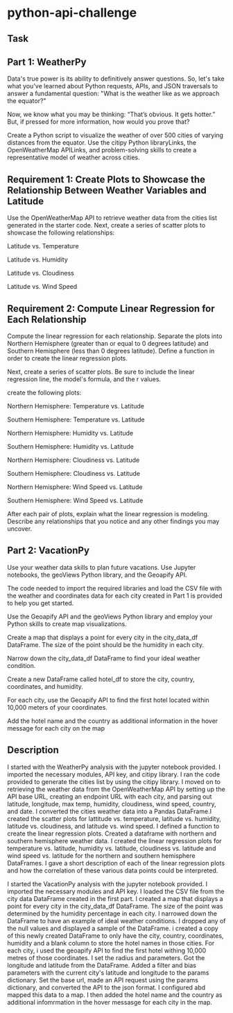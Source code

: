 # python-api-challenge

## Task

## Part 1: WeatherPy

Data's true power is its ability to definitively answer questions. So, let's take what you've learned about Python requests, APIs, and JSON traversals to answer a fundamental question: "What is the weather like as we approach the equator?"

Now, we know what you may be thinking: “That’s obvious. It gets hotter.” But, if pressed for more information, how would you prove that?

Create a Python script to visualize the weather of over 500 cities of varying distances from the equator. Use the citipy Python libraryLinks, the OpenWeatherMap APILinks, and problem-solving skills to create a representative model of weather across cities.

## Requirement 1: Create Plots to Showcase the Relationship Between Weather Variables and Latitude

Use the OpenWeatherMap API to retrieve weather data from the cities list generated in the starter code. Next, create a series of scatter plots to showcase the following relationships:

Latitude vs. Temperature

Latitude vs. Humidity

Latitude vs. Cloudiness

Latitude vs. Wind Speed

## Requirement 2: Compute Linear Regression for Each Relationship

Compute the linear regression for each relationship. Separate the plots into Northern Hemisphere (greater than or equal to 0 degrees latitude) and Southern Hemisphere (less than 0 degrees latitude). Define a function in order to create the linear regression plots.

Next, create a series of scatter plots. Be sure to include the linear regression line, the model's formula, and the r values.

create the following plots:

Northern Hemisphere: Temperature vs. Latitude

Southern Hemisphere: Temperature vs. Latitude

Northern Hemisphere: Humidity vs. Latitude

Southern Hemisphere: Humidity vs. Latitude

Northern Hemisphere: Cloudiness vs. Latitude

Southern Hemisphere: Cloudiness vs. Latitude

Northern Hemisphere: Wind Speed vs. Latitude

Southern Hemisphere: Wind Speed vs. Latitude

After each pair of plots, explain what the linear regression is modeling. Describe any relationships that you notice and any other findings you may uncover.

## Part 2: VacationPy

Use your weather data skills to plan future vacations. Use Jupyter notebooks, the geoViews Python library, and the Geoapify API.

The code needed to import the required libraries and load the CSV file with the weather and coordinates data for each city created in Part 1 is provided to help you get started.

Use the Geoapify API and the geoViews Python library and employ your Python skills to create map visualizations.

Create a map that displays a point for every city in the city_data_df DataFrame. The size of the point should be the humidity in each city.

Narrow down the city_data_df DataFrame to find your ideal weather condition.

Create a new DataFrame called hotel_df to store the city, country, coordinates, and humidity.

For each city, use the Geoapify API to find the first hotel located within 10,000 meters of your coordinates.

Add the hotel name and the country as additional information in the hover message for each city on the map

## Description

I started with the WeatherPy analysis with the jupyter notebook provided. I imported the necessary modules, API key, and citipy library. I ran the code provided to generate the cities list by using the citipy library. I moved on to retrieving the weather data from the OpenWeatherMap API by setting up the API base URL, creating an endpoint URL with each city, and parsing out latitude, longitude, max temp, humidity, cloudiness, wind speed, country, and date. I converted the cities weather data into a Pandas DataFrame.I created the scatter plots for lattitude vs. temperature, latitude vs. humidity, latitude vs. cloudiness, and latitude vs. wind speed. I defined a function to create the linear regression plots. Created a dataframe with northern and southern hemisphere weather data. I created the linear regression plots for temperature vs. latitude, humidity vs. latitude, cloudiness vs. latitude and wind speed vs. latitude for the northern and southern hemisphere DataFrames. I gave a short description of each of the linear regression plots and how the correlation of these various data points could be interpreted.

I started the VacationPy analysis with the jupyter notebook provided. I imported the necessary modules and API key. I loaded the CSV file from the city data DataFrame created in the first part. I created a map that displays a point for every city in the city_data_df DataFrame. The size of the point was determined by the humidity percentage in each city. I narrowed down the DataFrame to have an example of ideal weather conditions. I dropped any of the null values and displayed a sample of the DataFrame. i created a copy of this newly created DataFrame to only have the city, country, coordinates, humidity and a blank column to store the hotel names in those cities. For each city, i used the geoapify API to find the first hotel withing 10,000 metres of those coordinates. I set the radius and parameters. Got the longitude and latitude from the DataFrame. Added a filter and bias parameters with the current city's latitude and longitude to the params dictionary. Set the base url, made an API request using the params dictionary, and converted the API to the json format. I configured abd mapped this data to a map. I then added the hotel name and the country as additional infomrmation in the hover messasge for each city in the map.

